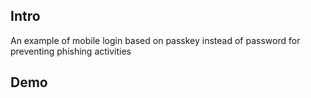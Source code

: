 ## Intro

An example of mobile login based on passkey instead of password for preventing phishing activities

## Demo
